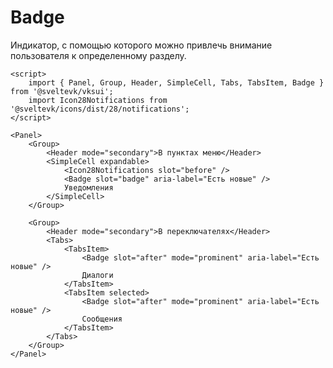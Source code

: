 # Badge

Индикатор, с помощью которого можно привлечь внимание пользователя к определенному разделу.

```svelte scroll
<script>
	import { Panel, Group, Header, SimpleCell, Tabs, TabsItem, Badge } from '@sveltevk/vksui';
	import Icon28Notifications from '@sveltevk/icons/dist/28/notifications';
</script>

<Panel>
	<Group>
		<Header mode="secondary">В пунктах меню</Header>
		<SimpleCell expandable>
			<Icon28Notifications slot="before" />
			<Badge slot="badge" aria-label="Есть новые" />
			Уведомления
		</SimpleCell>
	</Group>

	<Group>
		<Header mode="secondary">В переключателях</Header>
		<Tabs>
			<TabsItem>
				<Badge slot="after" mode="prominent" aria-label="Есть новые" />
				Диалоги
			</TabsItem>
			<TabsItem selected>
				<Badge slot="after" mode="prominent" aria-label="Есть новые" />
				Сообщения
			</TabsItem>
		</Tabs>
	</Group>
</Panel>
```

<!-- TODO: <Tabbar>
  <TabbarItem text="Новости">
    <Icon28NewsfeedOutline />
  </TabbarItem>
  <TabbarItem text="Сообщения">
		<Counter slot="indicator" size="s" mode="prominent">
			12
		</Counter>
    <Icon28MessageOutline />
  </TabbarItem>
  <TabbarItem
    text="Клипы"
  >
		<Badge slot="indicator" mode="prominent" aria-label="Новый раздел" />
    <Icon28ClipOutline />
  </TabbarItem>
</Tabbar> -->
